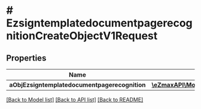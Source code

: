 # # EzsigntemplatedocumentpagerecognitionCreateObjectV1Request

## Properties

Name | Type | Description | Notes
------------ | ------------- | ------------- | -------------
**aObjEzsigntemplatedocumentpagerecognition** | [**\eZmaxAPI\Model\EzsigntemplatedocumentpagerecognitionRequestCompound[]**](EzsigntemplatedocumentpagerecognitionRequestCompound.md) |  |

[[Back to Model list]](../../README.md#models) [[Back to API list]](../../README.md#endpoints) [[Back to README]](../../README.md)
